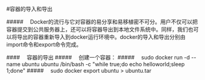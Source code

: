 #容器的导入和导出

#####&emsp; Docker的流行与它对容器的易分享和易移植密不可分。用户不仅可以把容器提交到公共服务器上，还可以将容器导出到本地文件系统中。同样，我们也可以将导出的容器重新导入到docker运行环境中。docker的导入和导出分别由import命令和export命令完成。

####&emsp; 容器的导出 
#####&emsp; 创建一个容器：
#####&emsp; sudo docker run -d --name ubuntu ubuntu /bin/bash -c "while true;do echo helloworld;sleep 1;done"
#####&emsp; sudo docker export ubuntu > ubuntu.tar 



